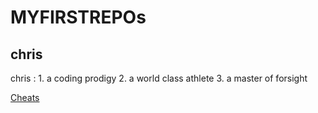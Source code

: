 # MYFIRSTREPOs
## chris
chris
: 1. a coding prodigy
2. a world class athlete
3. a master of forsight 

[Cheats](https://www.markdownguide.org/cheat-sheet/)
